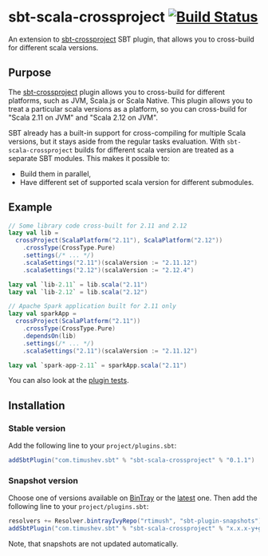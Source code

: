 sbt-scala-crossproject [![Build Status](https://travis-ci.org/rtimush/sbt-scala-crossproject.svg?branch=master)](https://travis-ci.org/rtimush/sbt-scala-crossproject)
==================

An extension to [sbt-crossproject](https://github.com/portable-scala/sbt-crossproject) SBT plugin, that allows you
to cross-build for different scala versions.

Purpose
-------

The [sbt-crossproject](https://github.com/portable-scala/sbt-crossproject) plugin allows
you to cross-build for different platforms, such as JVM, Scala.js or Scala Native. This plugin
allows you to treat a particular scala versions as a platform,
so you can cross-build for "Scala 2.11 on JVM" and "Scala 2.12 on JVM".

SBT already has a built-in support for cross-compiling for multiple Scala versions,
but it stays aside from the regular tasks evaluation. With `sbt-scala-crossproject`
builds for different scala version are treated as a separate SBT modules.
This makes it possible to:

 - Build them in parallel,
 - Have different set of supported scala version for different submodules.

Example
-------

```scala
// Some library code cross-built for 2.11 and 2.12
lazy val lib =
  crossProject(ScalaPlatform("2.11"), ScalaPlatform("2.12"))
    .crossType(CrossType.Pure)
    .settings(/* ... */)
    .scalaSettings("2.11")(scalaVersion := "2.11.12")
    .scalaSettings("2.12")(scalaVersion := "2.12.4")

lazy val `lib-2.11` = lib.scala("2.11")    
lazy val `lib-2.12` = lib.scala("2.12")

// Apache Spark application built for 2.11 only
lazy val sparkApp =
  crossProject(ScalaPlatform("2.11"))
    .crossType(CrossType.Pure)
    .dependsOn(lib)
    .settings(/* ... */)
    .scalaSettings("2.11")(scalaVersion := "2.11.12")

lazy val `spark-app-2.11` = sparkApp.scala("2.11")
```
You can also look at the [plugin tests](https://github.com/rtimush/sbt-scala-crossproject/tree/master/src/sbt-test/).

Installation
------------

### Stable version
Add the following line to your `project/plugins.sbt`:

```scala
addSbtPlugin("com.timushev.sbt" % "sbt-scala-crossproject" % "0.1.1")
```

### Snapshot version
Choose one of versions available on [BinTray](https://bintray.com/rtimush/sbt-plugin-snapshots/sbt-scala-crossproject/view)
or the [latest](https://bintray.com/rtimush/sbt-plugin-snapshots/sbt-scala-crossproject/_latestVersion) one.
Then add the following line to your `project/plugins.sbt`:

```scala
resolvers += Resolver.bintrayIvyRepo("rtimush", "sbt-plugin-snapshots")
addSbtPlugin("com.timushev.sbt" % "sbt-scala-crossproject" % "x.x.x-y+gzzzzzzz")
```

Note, that snapshots are not updated automatically.
